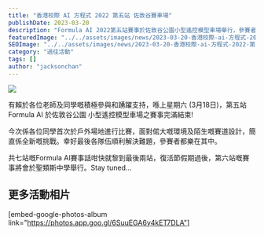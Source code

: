 ```yaml
---
title: "香港校際 AI 方程式 2022 第五站 佐敦谷賽車場"
publishDate: 2023-03-20
description: "Formula AI 2022第五站賽事於佐敦谷公園小型遙控模型車場舉行，參賽者首次在戶外場地比賽，面對新環境和賽道設計挑戰，展現解決問題能力。"
featuredImage: "../../assets/images/news/2023-03-20-香港校際-ai-方程式-2022-第五站-佐敦谷賽車場/image1.png"
SEOImage: "../../assets/images/news/2023-03-20-香港校際-ai-方程式-2022-第五站-佐敦谷賽車場/image1.png"
category: "過往活動"
tags: []
author: "jacksonchan"
---
```


![](https://staging.10botics.com/wp-content/uploads/2023/03/336884862_248139187569507_271296085869428114_n-1024x768.jpg)

有賴於各位老師及同學嘅積極參與和踴躍支持，喺上星期六 (3月18日)，第五站 Formula AI 於佐敦谷公園 小型遙控模型車場之賽事完滿結束!

今次係各位同學首次於戶外場地進行比賽，面對偌大嘅環境及陌生嘅賽道設計，簡直係全新嘅挑戰。幸好最後各隊伍順利解決難題，參賽者都樂在其中。

共七站嘅Formula AI賽事話咁快就黎到最後兩站，復活節假期過後，第六站嘅賽事將會於聖類斯中學舉行。Stay tuned...

## 更多活動相片

[embed-google-photos-album link="https://photos.app.goo.gl/6SuuEGA6y4kET7DLA"]
